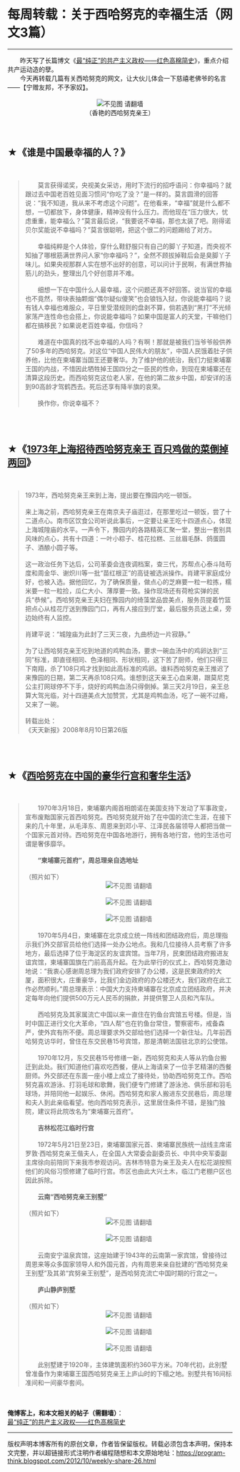 # 每周转载：关于西哈努克的幸福生活（网文3篇） 

-----

<div class="post-body entry-content">
　　昨天写了长篇博文《<a href="../../2012/10/history-of-red-khmers.md">最“纯正”的共产主义政权——红色高棉简史</a>》，重点介绍共产运动造的孽。<br/>
　　今天再转载几篇有关西哈努克的网文，让大伙儿体会一下慈禧老佛爷的名言——【宁赠友邦，不予家奴】。<br/>
<a name="more"></a><br/>
<center><img alt="不见图 请翻墙" src="images/Hx5yKQerpO_P5DhNFC9bqZHX_kj3tP1aW_eP0wsfaDqjaU04WLne5pquu2WIg7gfLxEjJ7hgGd-C6woehZHy_H7pFGqTu-tU6X_rWPdskcMlBF-zV1Igan_KH6bGIAzvdFN9kMi9yF8"/><br/>
（香艳的西哈努克亲王）</center><br/>
<br/>
<h2>★《谁是中国最幸福的人？》</h2><br/>
<blockquote>　　莫言获得诺奖，央视美女采访，用时下流行的招呼语问：你幸福吗？就跟过去中国老百姓见面习惯问“你吃了没？”是一样的。莫言圆滑的回答说：“我不知道，我从来不考虑这个问题”。在他看来，“幸福”就是什么都不想，一切都放下，身体健康，精神没有什么压力。而他现在“压力很大，忧虑重重，能幸福么？”莫言最后说，“我要说不幸福，那也太装了吧。刚得诺贝尔奖能说不幸福吗？”莫言很聪明，把这个很二的问题踢给了对方。<br/>
<br/>
　　幸福纯粹是个人体验，穿什么鞋舒服只有自己的脚丫子知道，而央视不知抽了哪根筋满世界问人家“你幸福吗？”，全然不顾拔掉鞋后会是臭脚丫子味儿。如果央视那群人实在想不出好的创意，可以问计于民啊，有满世界抽筋儿的劲头，整理出几个好创意并不难。<br/>
<br/>
　　细想一下在中国什么人最幸福，这个问题还真不好回答。说当官的幸福也不竟然，带块表抽颗烟“偶尔疑似傻笑”也会锒铛入狱，你说能幸福吗？说有钱人幸福也难服众，平日里受潜规则的盘剥不算，倘若遇到“黑打”不光倾家荡产连性命也会搭上，你说能幸福吗？如果中国是富人的天堂，干嘛他们都在搞移民？如果说老百姓幸福，你信吗？<br/>
<br/>
　　难道在中国真的找不出幸福的人吗？有啊！那就是被我们当爷爷般供养了50多年的西哈努克。对这位“中国人民伟大的朋友”，中国人民饿着肚子供养他，比他在柬埔寨当国王还要奢华。为了维护他的统治，我们力挺柬埔寨王国的内战，不惜因此牺牲掉王国四分之一臣民的性命，到现在柬埔寨还在清算这段历史。而西哈努克这位老人家，在他的第二故乡中国，却安详的活到90高龄才驾鹤西去。死后还享有降半旗的哀荣。<br/>
<br/>
　　换作你，你说幸福不？</blockquote><br/>
<br/>
<h2>★《<a href="https://news.ifeng.com/history/zhongguoxiandaishi/detail_2012_07/31/16440435_0.shtml" rel="nofollow" target="_blank">1973年上海招待西哈努克亲王 百只鸡做的菜倒掉两回</a>》</h2><br/>
<blockquote>1973年，西哈努克亲王来到上海，提出要在豫园内吃一顿饭。<br/>
<br/>
来上海之前，西哈努克亲王在南京夫子庙逛过，在那里吃过一顿饭，尝了十二道点心。南市区饮食公司听说此事后，一定要让亲王吃十四道点心，体现上海城隍庙的水平。一声令下，豫园内的各路精英汇聚一堂，整出一套别具风味的点心，共有十四道：一叶小粽子、桂花拉糕、三丝眉毛酥、鸽蛋圆子、酒酿小圆子等。<br/>
<br/>
这一政治任务下达后，公司革委会连夜调档案，查三代，苏帮点心泰斗陆苟度和周金华、谢炽川等一批“苗红根正”的高徒被选派操作。肖建平家庭成分好，也被入选。据他回忆，为了确保质量，做点心的芝麻要一粒一粒拣，糯米要一粒一粒捡，瓜仁大小、薄厚要一致。操作现场还有荷枪实弹的民兵“恭候”。西哈努克亲王夫妇在豫园内的绮藻堂品尝美点，服务员提着竹篮把点心从桂花厅送到豫园门口，再有人接应到厅堂，最后服务员送上桌，旁边始终有人监控。<br/>
<br/>
肖建平说：“城隍庙为此封了三天三夜，九曲桥边一片寂静。”<br/>
<br/>
为了让西哈努克亲王吃到地道的鸡鸭血汤，要求一碗血汤中的鸡卵达到“三同”标准，即直径相同、色泽相同、形状相同，这下苦了厨师，他们只得三下南翔，杀了108只鸡才找到如此高标准的鸡卵。谁料西哈努克亲王推迟了来豫园的日期，第二天再杀108只鸡。谁想到这天亲王心血来潮，跟莫尼克公主打网球停不下手，烧好的鸡鸭血汤只得倒掉。第三天2月19日，亲王总算大驾光临，对十四道美点大加赞赏，尤其是鸡鸭血汤，吃了一碗不过瘾，又来了一碗。<br/>
<br/>
转载出处：<br/>
《天天新报》2008年8月10日第26版</blockquote><br/>
<br/>
<h2>★《<a href="http://lux.hexun.com/2012-10-16/146807566.html" rel="nofollow" target="_blank">西哈努克在中国的豪华行宫和奢华生活</a>》</h2><br/>
<blockquote>　　1970年3月18日，柬埔寨内阁首相朗诺在美国支持下发动了军事政变，宣布废黜国家元首西哈努克。西哈努克就开始了在中国的流亡生涯，在接下来的几十年里，从毛泽东、周恩来到邓小平、江泽民各届领导人都把当做一个国家元首对待。西哈努克在中国各地游行，拥有各地行宫，他的生活也可谓是奢侈靡华。<br/>
<br/>
　　<b>“柬埔寨元首府”，周总理亲自选地址</b><br/>
<br/>
（照片如下）<br/>
<center><img alt="不见图 请翻墙" src="images/eh25FKboYUyi6k5XOmXSpE2kkrtdV6jlIGFRNSr-9_MOakfFn3WNtTf2YFZtAqWq16juButuUSJBnIo93TaRjlcdULoHZupTTHenvPlsAhWWNLAkrwiPTEXgRWHB58N8KfLwQUOzdqY"/></center><br/>
<center><img alt="不见图 请翻墙" src="images/QX_mA7DC8sNKHHsydCtf8ZRF9pWbBCo8BwMUWG-vRyTeQr8vIDwoFLa2dXPnOfLdBUN5IVP7QgHz6u4RONNo97-PhuJmOtZBGFEVg2nghQS4J_jKBzD-OP8xG11bzbdMGAWDVFg7fnU"/></center><br/>
<center><img alt="不见图 请翻墙" src="images/ApXycTDpO7dj4BuhuejBM9LU06yKHEtfroPxtxujzwlz-nbqjo1xPrpzSxp3Hyq9SSviM-krrz_AI00QHMHpJuH5Tm34lulkE4ZU2Yunsn66mRZsnrwgWY7RbuXMuDZ6Jlx_5tc7SOc"/></center><br/>
　　1970年5月4日，柬埔寨在北京成立统一阵线和团结政府后，周总理指示我们外交部官员给他们选择一处办公地点。我和几位接待人员考察了许多地方，最后选择了位于海淀区的友谊宾馆。当年7月，民柬团结政府搬进友谊宾馆，柬埔寨国旗在门前高高升起。在为此举行的仪式上，西哈努克激动地说：“我衷心感谢周总理为我们政府安排了办公楼，这是民柬政府的大厦，面积很大，庄重豪华，比我们金边政府的办公楼还大，我们政府在此工作必然顺利。”周总理表示：中国大力支持柬埔寨在北京成立团结政府，并决定每年向他们提供500万元人民币的捐款，并提供警卫人员和汽车队。<br/>
<br/>
　　西哈努克及其家属流亡中国以来一直住在钓鱼台宾馆五号楼。但是，当时中国正进行文化大革命，“四人帮”也在钓鱼台常住，警察密布，戒备森严，使外宾有所不便。周总理要求外交部给他们选择一个新住址。几年前西哈努克访华时，曾住在东交民巷15号宾馆，那是清朝法国驻北京的公使馆。<br/>
<br/>
　　1970年12月，东交民巷15号修缮一新，西哈努克和夫人等从钓鱼台搬迁到此处。我们知道他们喜欢吃西餐，便从上海请来了一位手艺精湛的西餐厨师。外交部还在东面一座小楼上成立了接待处，协助西哈努克工作。西哈努克喜欢游泳、打羽毛球和歌舞，我们便专门修建了游泳池、俱乐部和羽毛球场，并陪同他一起娱乐、休闲。西哈努克和家人搬进东交民巷后，周总理和夫人到此亲临看望。他向西哈努克表示，这里居住条件不错，是独门独院，建议将此院改名为“柬埔寨元首府”。<br/>
<br/>
　　<b>吉林松花江临时行宫</b><br/>
<br/>
　　1972年5月21日至23日，柬埔寨国家元首、柬埔寨民族统一战线主席诺罗敦·西哈努克亲王偕夫人，在全国人大常委会副委员长、中共中央军委副主席徐向前陪同下来我市参观访问。吉林市特意为亲王及夫人在松花湖按照他们的风俗习惯修建了临时行宫。市区也由此大兴土木，临江门老棚户区也因此拆除。<br/>
<br/>
　　<b>云南“西哈努克亲王别墅”</b><br/>
<br/>
（照片如下）<br/>
<center><img alt="不见图 请翻墙" src="images/puseWDyD-6p1HCM9k718ulpwyv2KpnE52o85QETlj6zTy5A5wkK1ALpfx7mG2ONXCXxkUdhyJs4TAN9WDyJsKjyS_TE6e2aYGTtZGZaFEv0r0Q95AIPZc6QwuLzF8tABxP_IzjaBUCs"/></center><br/>
<center><img alt="不见图 请翻墙" src="images/0ShDrA8xQIUVPTHxOM6YiSWjHJI8I0A0DfSUE30_hnncV3WSuyBaceDgs6ICEB9JAZxF6dzekwUc2KndHV65i7gKHa-6jnbnqsZuxkfUPkr8W7riMcHfjTWoKqN4b5DJXFI-GBKyArA"/></center><br/>
　　云南安宁温泉宾馆，这座始建于1943年的云南第一家宾馆，曾接待过周恩来等众多国家领导人和外国元首，内有周恩来亲自批建的“西哈努克亲王别墅”及其弟“宾努亲王别墅”，是西哈努克流亡中国时期的行宫之一。<br/>
<br/>
　　<b>庐山静庐别墅</b><br/>
<br/>
（照片如下）<br/>
<center><img alt="不见图 请翻墙" src="images/XjMsyZZbVVPCuZQ8YBe7E0x6xbRIpRHhv8ETBw9QcAOH1MvUOIhB0QsaanMiUCz9tjYWfpRxXAiJVz4NZe-lxcBQ_Kqz5tY3HYpda08yLHOJhP3MSkMInb83_S2xiyVizi5JdT1u8bE"/></center><br/>
<center><img alt="不见图 请翻墙" src="images/N1m3FD7D6s401a9WajtYQ4Xqw9OUkgbkkWdRwUaMGEc8th5lgCuChHcLI16b_4yEYWk7KDJYwi5rtDWa3663X5jGI4lt3Jspcl9mFyhwlwXr6d4LvAyGDCRJL8K6ZaSDrLCIDME5e24"/></center><br/>
<center><img alt="不见图 请翻墙" src="images/kjT4PAUgQ8pqWcDnADW8wuT1lh_ZNe_rHHOGU2vuNR3E5IvyNLONlQBaodGiG6tnAX1TkDtrsNYaIOBuNYxnqLlMvDMjbdzsC5bRuXFr0LEtwr8MAY74nsf7oftDiXrkcYsQ5mSIuEY"/></center><br/>
　　此别墅建于1920年，主体建筑面积约360平方米。70年代初，此别墅曾准备作为柬埔寨王国西哈努克亲王上庐山时的下榻之地。别墅共有16间标准间和一间豪华套间。</blockquote><br/>
<br/>
<b>俺博客上，和本文相关的帖子（需翻墙）</b>：<br/>
<a href="../../2012/10/history-of-red-khmers.md">最“纯正”的共产主义政权——红色高棉简史</a>
</div>


------------------------------------------------

版权声明本博客所有的原创文章，作者皆保留版权。转载必须包含本声明，保持本文完整，并以超链接形式注明作者编程随想和本文原始地址：https://program-think.blogspot.com/2012/10/weekly-share-26.html
